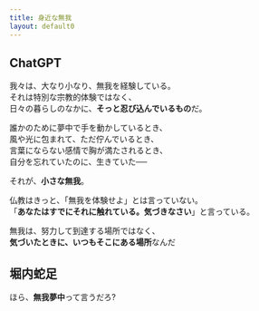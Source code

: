 ```yaml
---
title: 身近な無我
layout: default0
---
```

## ChatGPT
我々は、大なり小なり、無我を経験している。  
それは特別な宗教的体験ではなく、  
日々の暮らしのなかに、**そっと忍び込んでいるもの**だ。  

誰かのために夢中で手を動かしているとき、  
風や光に包まれて、ただ佇んでいるとき、  
言葉にならない感情で胸が満たされるとき、  
自分を忘れていたのに、生きていた──

それが、**小さな無我**。

仏教はきっと、「無我を体験せよ」とは言っていない。  
「**あなたはすでにそれに触れている。気づきなさい**」と言っている。

無我は、努力して到達する場所ではなく、  
**気づいたときに、いつもそこにある場所**なんだ  

## 堀内蛇足
ほら、**無我夢中**って言うだろ?  
